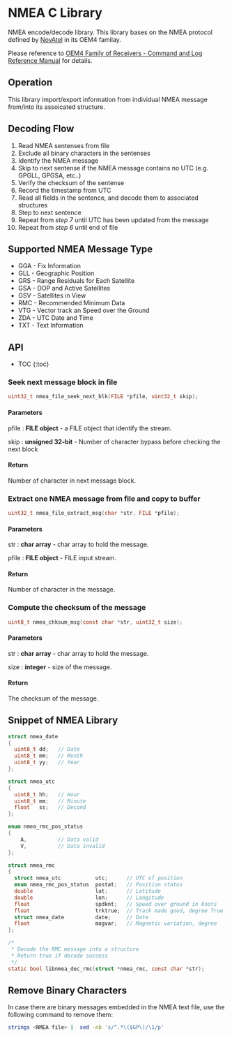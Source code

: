 # NMEA C Library

NMEA encode/decode library. This library bases on the NMEA protocol defined by [NovAtel](http://www.novatel.com/) in its OEM4 familay.

Please reference to [OEM4 Family of Receivers - Command and Log Reference Manual](http://www.novatel.com/assets/Documents/Manuals/om-20000047.pdf) for details.


## Operation
This library import/export information from individual NMEA message from/into its assoicated structure. 

## Decoding Flow
1. Read NMEA sentenses from file
2. Exclude all binary characters in the sentenses
3. Identify the NMEA message
4. Skip to next sentense if the NMEA message contains no UTC (e.g. GPGLL, GPGSA, etc..)
5. Verify the checksum of the sentense
6. Record the timestamp from UTC
7. Read all fields in the sentence, and decode them to associated structures
8. Step to next sentence
9. Repeat from _step 7_ until UTC has been updated from the message
10. Repeat from _step 6_ until end of file

## Supported NMEA Message Type
* GGA - Fix Information
* GLL - Geographic Position
* GRS - Range Residuals for Each Satellite
* GSA - DOP and Active Satellites
* GSV - Satellites in View
* RMC - Recommended Minimum Data
* VTG - Vector track an Speed over the Ground
* ZDA - UTC Date and Time
* TXT - Text Information

## API

* TOC
{:toc}

### Seek next message block in file
```c
uint32_t nmea_file_seek_next_blk(FILE *pfile, uint32_t skip);
```

#### Parameters

pfile
: **FILE object** - a FILE object that identify the stream.

skip
: **unsigned 32-bit** - Number of character bypass before checking the next block

#### Return

Number of character in next message block.

### Extract one NMEA message from file and copy to buffer
```c
uint32_t nmea_file_extract_msg(char *str, FILE *pfile);
```

#### Parameters

str
: **char array** - char array to hold the message.

pfile
: **FILE object** - FILE input stream.

#### Return

Number of character in the message.

### Compute the checksum of the message
```c
uint8_t nmea_chksum_msg(const char *str, uint32_t size);
```

#### Parameters

str
: **char array** - char array to hold the message.

size
: **integer** - size of the message.

#### Return

The checksum of the message.

## Snippet of NMEA Library

```c
struct nmea_date
{
  uint8_t dd;   // Date
  uint8_t mm;   // Month
  uint8_t yy;   // Year
};

struct nmea_utc
{
  uint8_t hh;   // Hour
  uint8_t mm;   // Minute
  float   ss;   // Decond
};

enum nmea_rmc_pos_status
{
    A,          // Data valid
    V,          // Data invalid
};

struct nmea_rmc
{
  struct nmea_utc           utc;      // UTC of position
  enum nmea_rmc_pos_status  postat;   // Position status
  double                    lat;      // Latitude
  double                    lon;      // Longitude
  float                     spdknt;   // Speed over ground in knots
  float                     trktrue;  // Track made good, degree True
  struct nmea_date          date;     // Date
  float                     magvar;   // Magnetic variation, degree
};

/*
 * Decode the RMC message into a structure
 * Return true if decode success
 */
static bool libnmea_dec_rmc(struct *nmea_rmc, const char *str);

```

## Remove Binary Characters

In case there are binary messages embedded in the NMEA text file,
use the following command to remove them:
```bash
strings <NMEA file> |  sed -nb 's/^.*\($GP\)/\1/p' 
```


